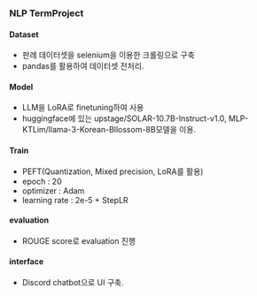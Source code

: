### NLP TermProject

#### Dataset
- 판례 데이터셋을 selenium을 이용한 크롤링으로 구축
- pandas를 활용하여 데이터셋 전처리.

#### Model
- LLM을 LoRA로 finetuning하여 사용
- huggingface에 있는 upstage/SOLAR-10.7B-Instruct-v1.0, MLP-KTLim/llama-3-Korean-Bllossom-8B모델을 이용.

#### Train
- PEFT(Quantization, Mixed precision, LoRA를 활용)
- epoch : 20
- optimizer : Adam
- learning rate : 2e-5 + StepLR

#### evaluation
- ROUGE score로 evaluation 진행

#### interface
- Discord chatbot으로 UI 구축.
